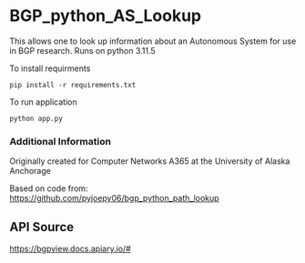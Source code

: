 # BGP_python_AS_Lookup

This allows one to look up information about an Autonomous System for use in BGP research.
Runs on python 3.11.5

To install requirments

```
pip install -r requirements.txt
```

To run application 
```
python app.py
```

### Additional Information
Originally created for Computer Networks A365 at the University of Alaska Anchorage

Based on code from: https://github.com/pyjoepy06/bgp_python_path_lookup

## API Source
https://bgpview.docs.apiary.io/# 
